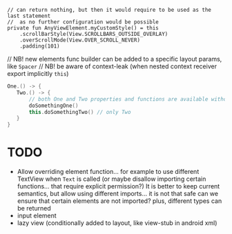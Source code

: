 ```
// can return nothing, but then it would require to be used as the last statement
//  as no further configuration would be possible
private fun AnyViewElement.myCustomStyle() = this
    .scrollBarStyle(View.SCROLLBARS_OUTSIDE_OVERLAY)
    .overScrollMode(View.OVER_SCROLL_NEVER)
    .padding(101)
```

// NB! new elements func builder can be added to a specific layout params, like `Spacer`
// NB! be aware of context-leak (when nested context receiver export implicitly `this`)
```kotlin
One.() -> {
   Two.() -> {
       // both One and Two properties and functions are available without prefix `this`
       doSomethingOne()
       this.doSomethingTwo() // only Two
   } 
}
```

# TODO

* Allow overriding element function... for example to use different TextView when `Text` is called
  (or maybe disallow importing certain functions... that require explicit permission?)
  It is better to keep current semantics, but allow using different imports... it is not that safe
  can we ensure that certain elements are not imported? plus, different types can be returned
* input element
* lazy view (conditionally added to layout, like view-stub in android xml)
